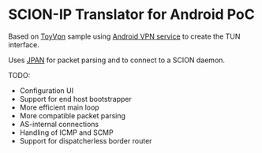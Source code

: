 SCION-IP Translator for Android PoC
===================================

Based on [ToyVpn](https://android.googlesource.com/platform/development/+/refs/heads/main/samples/ToyVpn?autodive=0%2F)
sample using [Android VPN service](https://developer.android.com/develop/connectivity/vpn#service) to create the TUN interface.

Uses [JPAN](https://github.com/scionproto-contrib/jpan) for packet parsing and to connect to a SCION daemon.

TODO:
- Configuration UI
- Support for end host bootstrapper
- More efficient main loop
- More compatible packet parsing
- AS-internal connections
- Handling of ICMP and SCMP
- Support for dispatcherless border router
